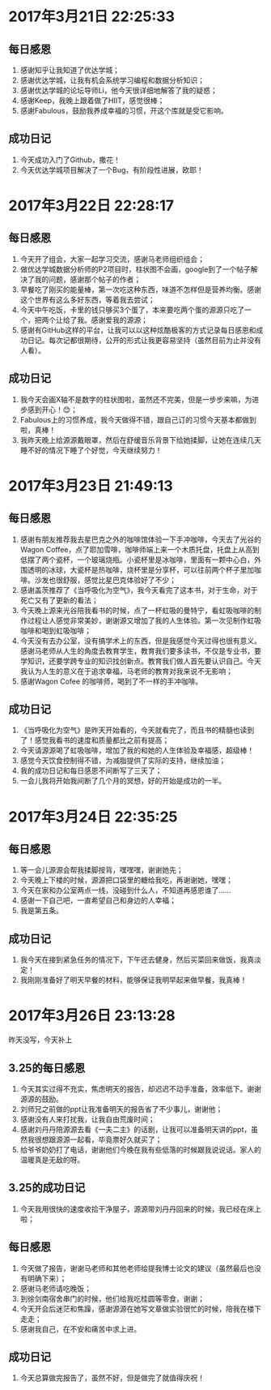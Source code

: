 # 2017年3月21日 22:25:33  
## 每日感恩  
1. 感谢知乎让我知道了优达学城；  
2. 感谢优达学城，让我有机会系统学习编程和数据分析知识；  
3. 感谢优达学城的论坛导师Li，他今天很详细地解答了我的疑惑；  
4. 感谢Keep，我晚上跟着做了HIIT，感觉很棒；
5. 感谢Fabulous，鼓励我养成幸福的习惯，开这个库就是受它影响。  
## 成功日记  
1. 今天成功入门了Github，撒花！  
2. 今天优达学城项目解决了一个Bug，有阶段性进展，欧耶！  

# 2017年3月22日 22:28:17  
## 每日感恩  
1. 今天开了组会，大家一起学习交流，感谢马老师组织组会；  
2. 做优达学城数据分析师的P2项目时，柱状图不会画，google到了一个帖子解决了我的问题，感谢那个帖子的作者；  
3. 早餐吃了刚买的能量棒，第一次吃这种东西，味道不怎样但是营养均衡。感谢这个世界有这么多好东西，等着我去尝试；  
4. 今天中午吃饭，卡里的钱只够买3个蛋了，本来要吃两个蛋的源源只吃了一个，把两个让给了我。感谢爱我的源源；  
5. 感谢有GitHub这样的平台，让我可以以这种炫酷极客的方式记录每日感恩和成功日记。每次记都很期待，公开的形式让我更容易坚持（虽然目前为止并没有人看）。  
## 成功日记  
1. 我今天会画X轴不是数字的柱状图啦，虽然还不完美，但是一步步来嘛，为进步感到开心！😊；  
2. Fabulous上的习惯养成，我今天做得不错，跟自己订的习惯今天基本都做到啦，真棒！  
3. 我昨天晚上给源源戴眼罩，然后在舒缓音乐背景下给她揉脚，让她在连续几天睡不好的情况下睡了个好觉，今天继续努力！  

# 2017年3月23日 21:49:13  
## 每日感恩  
1. 感谢有朋友推荐我去星巴克之外的咖啡馆体验一下手冲咖啡，今天去了光谷的Wagon Coffee，点了耶加雪啡，咖啡师端上来一个木质托盘，托盘上从高到低摆了两个瓷杯，一个玻璃烧瓶。小瓷杯里是冰咖啡，里面有一颗中心白，外围透明的冰球，大瓷杯是热咖啡，烧杯里是分享杯，可以往前两个杯子里加咖啡。沙发也很舒服，感觉比星巴克体验好了不少；  
2. 感谢盖茨推荐了《当呼吸化为空气》，我今天看完了这本书，对于生命，对于死亡又有了更新的看法；  
3. 今天晚上源来光谷陪我看书的时候，点了一杯虹吸的曼特宁，看虹吸咖啡的制作过程让人感觉非常美妙，谢谢源又增加了我的人生体验。第一次见制作虹吸咖啡和喝到虹吸咖啡；  
4. 今天没有去办公室，没有搞学术上的东西，但是我感觉今天过得也很有意义。感谢马老师从人生的角度去教育学生，教育我们要多读书，不仅是专业书，要学知识，还要学跨专业的知识找创新点。教育我们做人首先要认识自己。今天我认为人生的意义在于追求幸福，马老师的教育对我来说不无影响；  
5. 感谢Wagon Cofee 的咖啡师，喝到了不一样的手冲咖啡。  
## 成功日记  
1. 《当呼吸化为空气》是昨天开始看的，今天就看完了，而且书的精髓也读到了！感觉我看书的速度和质量都比之前有提高；  
2. 今天请源源喝了虹吸咖啡，增加了我的和她的人生体验及幸福感，超级棒！  
3. 感觉今天饮食控制得不错，为减脂提供了实际的支持，继续加油；  
4. 我的成功日记和每日感恩不间断写了三天了；  
5. 一会儿我将开始我间断了几个月的冥想，好的开始是成功的一半。  

# 2017年3月24日 22:35:25  
## 每日感恩  
1. 等一会儿源源会帮我揉脚按背，嘿嘿嘿，谢谢她先；  
2. 今天晚上下楼的时候，源源把口袋里的糖给我吃，再谢谢她，嘿嘿；  
3. 今天在家和办公室两点一线，没碰到什么人，不知道再感恩谁了……  
4. 感谢一下自己吧，一直希望自己和身边的人幸福；  
5. 我是第五条。  
## 成功日记
1. 我今天在接到紧急任务的情况下，下午还去健身，然后买菜回来做饭，我真淡定！
2. 我刚刚准备好了明天早餐的材料，能够保证我明早起来做早餐，我真棒！  

# 2017年3月26日 23:13:28  
昨天没写，今天补上  
## 3.25的每日感恩  
1. 今天其实过得不充实，焦虑明天的报告，却迟迟不动手准备，效率低下。谢谢源源的鼓励。  
2. 刘师兄之前做的ppt让我准备明天的报告省了不少事儿，谢谢他；  
3. 感谢没有人来打扰我，让我自由荒废时间；  
4. 感谢刘丹丹陪源源去看《一夫二主》的话剧，让我可以准备明天讲的ppt，虽然我很想跟源源一起看，毕竟票好久就买了； 
5. 给爷爷奶奶打了电话，谢谢他们今晚在我有些低落的时候跟我说说话。家人的温暖真是无敌的呀。  
## 3.25的成功日记  
1. 今天我用很快的速度收拾干净屋子，源源带刘丹丹回来的时候，我已经在床上啦；  
## 每日感恩  
1. 今天做了报告，谢谢马老师和其他老师给提我博士论文的建议（虽然最后也没有明确下来）；  
2. 感谢马老师请吃晚饭；  
3. 到徐剑南宿舍串门的时候，他们给我吃桂圆等零食，谢谢；  
4. 今天开会后迷茫和焦躁，感谢源源在她写文章做实验很忙的时候，陪我在楼下走走；  
5. 感谢我自己，在不安和痛苦中求上进。  
## 成功日记
1. 今天总算做完报告了，虽然不好，但是做完了就值得庆祝！
